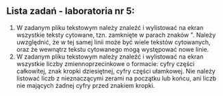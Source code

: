 ## Lista zadań - laboratoria nr 5:

1. W zadanym pliku tekstowym należy znaleźć i wylistować na ekran wszystkie teksty cytowane, tzn. zamknięte w parach znaków ".  Należy uwzględnić, że w tej samej linii może być wiele tekstów cytowanych, oraz że wewnątrz tekstu cytowanego mogą występować nowe linie.
2. W zadanym pliku tekstowym należy znaleźć i wylistować na ekran wszystkie liczby zmiennoprzecinkowe o formacie: cyfry części całkowitej, znak kropki dziesiętnej, cyfry części ułamkowej. Nie należy listować liczb z nieznaczącymi zerami na początku lub końcu, ani liczb nie mających żadnej cyfry przed znakiem kropki.